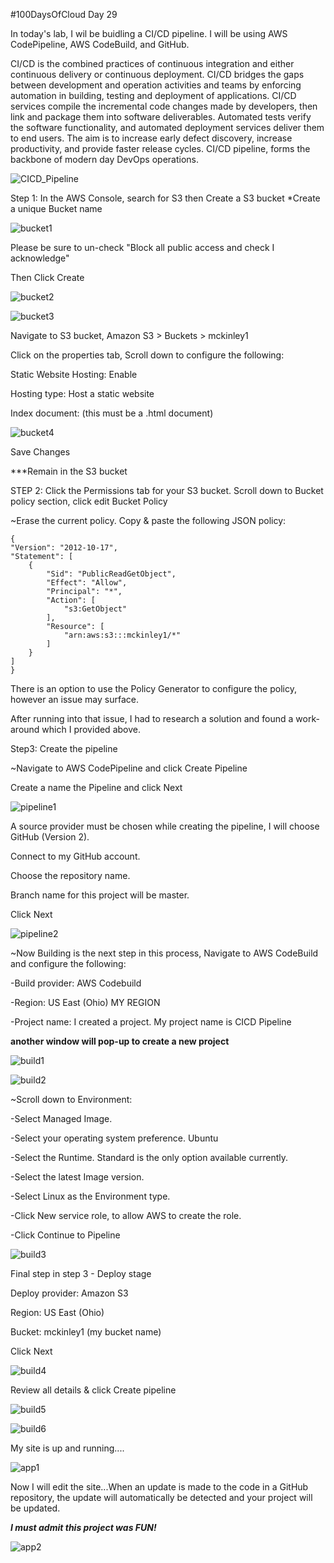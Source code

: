 #100DaysOfCloud Day 29


In today's lab, I wil be buidling a CI/CD pipeline. I will be using AWS CodePipeline, AWS CodeBuild, and GitHub.

CI/CD is the combined practices of continuous integration and either continuous delivery or continuous deployment. 
CI/CD bridges the gaps between development and operation activities and teams by enforcing automation in building, testing and deployment of applications. 
CI/CD services compile the incremental code changes made by developers, then link and package them into software deliverables. 
Automated tests verify the software functionality, and automated deployment services deliver them to end users. 
The aim is to increase early defect discovery, increase productivity, and provide faster release cycles. 
CI/CD pipeline, forms the backbone of modern day DevOps operations.


![CICD_Pipeline](https://user-images.githubusercontent.com/91057035/162591095-c7446407-fed8-488c-85af-2f712d596caf.png)


Step 1: In the AWS Console, search for S3 then Create a S3 bucket
*Create a unique Bucket name

![bucket1](https://user-images.githubusercontent.com/91057035/162590796-5654eb08-1bd0-4048-820d-c497976f6043.png)


Please be sure to un-check "Block all public access and check I acknowledge"

Then Click Create


![bucket2](https://user-images.githubusercontent.com/91057035/162591034-6b5b3655-47b0-4274-8d5c-8f4ff2b0d399.png)

![bucket3](https://user-images.githubusercontent.com/91057035/162591817-aabc3664-7a3f-4a3a-ad19-57ac855d957a.png)



Navigate to S3 bucket, Amazon S3 > Buckets > mckinley1

Click on the properties tab, Scroll down to configure the following:

Static Website Hosting: Enable

Hosting type: Host a static website

Index document: (this must be a .html document)

![bucket4](https://user-images.githubusercontent.com/91057035/162592054-1bd84cda-acd8-4c10-9a5d-c37674c2b1ed.png)


Save Changes


***Remain in the S3 bucket

STEP 2: Click the Permissions tab for your S3 bucket. Scroll down to Bucket policy section, click edit Bucket Policy

~Erase the current policy. Copy & paste the following JSON policy:


    {
    "Version": "2012-10-17",
    "Statement": [
        {
            "Sid": "PublicReadGetObject",
            "Effect": "Allow",
            "Principal": "*",
            "Action": [
                "s3:GetObject"
            ],
            "Resource": [
                "arn:aws:s3:::mckinley1/*"
            ]
        }
    ]
    }   

There is an option to use the Policy Generator to configure the policy, however an issue may surface. 

After running into that issue, I had to research a solution and found a work-around which I provided above.






Step3: Create the pipeline

~Navigate to AWS CodePipeline and click Create Pipeline

Create a name the Pipeline and click Next


![pipeline1](https://user-images.githubusercontent.com/91057035/162592899-86eb9bdd-1a5c-4712-9390-63a3ed262f5a.png)



A source provider must be chosen while creating the pipeline, I will choose GitHub (Version 2).

Connect to my GitHub account.

Choose the repository name.

Branch name for this project will be master.

Click Next


![pipeline2](https://user-images.githubusercontent.com/91057035/162592904-811ab5f5-74a7-4a51-bf69-f3173419264c.png)



~Now Building is the next step in this process, Navigate to AWS CodeBuild and configure the following:

   -Build provider: AWS Codebuild
   
   -Region: US East (Ohio) MY REGION
   
   -Project name: I created a project. My project name is CICD Pipeline 
   
   **another window will pop-up to create a new project**
   
   
![build1](https://user-images.githubusercontent.com/91057035/162593114-344bf876-4840-4309-b440-c6ea2e1efad4.png)



![build2](https://user-images.githubusercontent.com/91057035/162593132-b650a400-f1e5-43a3-bdaf-ac7b090c37b5.png)

~Scroll down to Environment:

   -Select Managed Image.
  
   -Select your operating system preference. Ubuntu
  
   -Select the Runtime. Standard is the only option available currently.
  
   -Select the latest Image version.
  
   -Select Linux as the Environment type.
  
   -Click New service role, to allow AWS to create the role.
   
   -Click Continue to Pipeline
  
![build3](https://user-images.githubusercontent.com/91057035/162593246-9fa32eb3-867a-45e6-9cce-e45fd3fac111.png)


Final step in step 3 -  Deploy stage

Deploy provider: Amazon S3

Region: US East (Ohio)

Bucket: mckinley1 (my bucket name)

Click Next


![build4](https://user-images.githubusercontent.com/91057035/162594005-14f1aff8-857c-48f6-8358-2c0142eec74b.png)


Review all details & click Create pipeline


![build5](https://user-images.githubusercontent.com/91057035/162594201-50de7f7e-f3cc-4316-8dcc-f65ef6a06473.png)


![build6](https://user-images.githubusercontent.com/91057035/162594202-a548e8af-fe31-43e1-98a6-8430e9dce573.png)


My site is up and running....

![app1](https://user-images.githubusercontent.com/91057035/162594304-0144608f-9924-4843-947f-be01c3ac83e1.png)


Now I will edit the site...When an update is made to the code in a GitHub repository, the update will automatically be detected and your project will be updated.

***I must admit this project was FUN!***

![app2](https://user-images.githubusercontent.com/91057035/162594592-061219ea-769c-4c6f-8ace-8fc1502cafbe.png)
